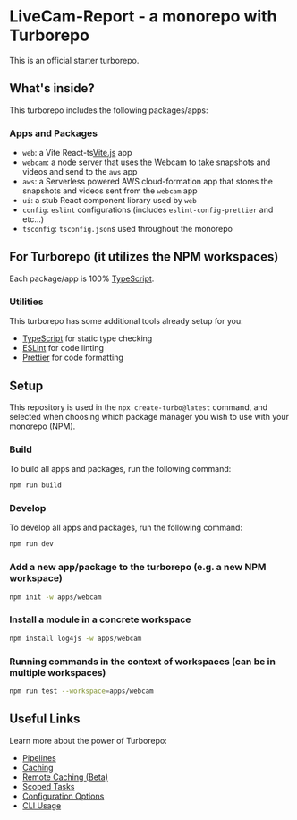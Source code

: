 # LiveCam-Report - a monorepo with Turborepo

This is an official starter turborepo.

## What's inside?

This turborepo includes the following packages/apps:

### Apps and Packages

- `web`: a Vite React-ts[Vite.js](https://vitejs.dev/) app
- `webcam`: a node server that uses the Webcam to take snapshots and videos and send to the `aws` app
- `aws`: a Serverless powered AWS cloud-formation app that stores the snapshots and videos sent from the `webcam` app
- `ui`: a stub React component library used by `web`
- `config`: `eslint` configurations (includes `eslint-config-prettier` and etc...)
- `tsconfig`: `tsconfig.json`s used throughout the monorepo

## For Turborepo (it utilizes the NPM workspaces)

Each package/app is 100% [TypeScript](https://www.typescriptlang.org/).

### Utilities

This turborepo has some additional tools already setup for you:

- [TypeScript](https://www.typescriptlang.org/) for static type checking
- [ESLint](https://eslint.org/) for code linting
- [Prettier](https://prettier.io) for code formatting

## Setup

This repository is used in the `npx create-turbo@latest` command, and selected when choosing which package manager you wish to use with your monorepo (NPM).

### Build

To build all apps and packages, run the following command:

```bash
npm run build
```

### Develop

To develop all apps and packages, run the following command:

```bash
npm run dev
```

### Add a new app/package to the turborepo (e.g. a new NPM workspace)

```bash
npm init -w apps/webcam
```

### Install a module in a concrete workspace

```bash
npm install log4js -w apps/webcam
```

### Running commands in the context of workspaces (can be in multiple workspaces)

```bash
npm run test --workspace=apps/webcam
```

## Useful Links

Learn more about the power of Turborepo:

- [Pipelines](https://turborepo.org/docs/features/pipelines)
- [Caching](https://turborepo.org/docs/features/caching)
- [Remote Caching (Beta)](https://turborepo.org/docs/features/remote-caching)
- [Scoped Tasks](https://turborepo.org/docs/features/scopes)
- [Configuration Options](https://turborepo.org/docs/reference/configuration)
- [CLI Usage](https://turborepo.org/docs/reference/command-line-reference)
